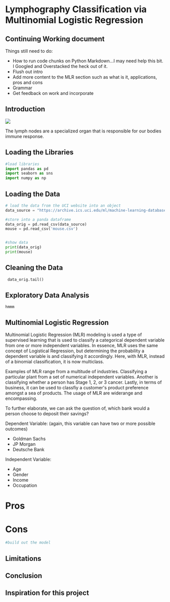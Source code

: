 # Lymphography Classification via Multinomial Logistic Regression

## Continuing Working document

Things still need to do:
* How to run code chunks on Python Markdown...I may need help this bit. I Googled and Overstacked the heck out of it. 
* Flush out intro
* Add more content to the MLR section such as what is it, applications, pros and cons
* Grammar
* Get feedback on work and incorporate


## Introduction
![](https://healthjade.net/wp-content/uploads/2019/12/lymph-node-infection.jpg)

The lymph nodes are a specialized organ that is responsible for our bodies immune response.

## Loading the Libraries
```python
#load libraries
import pandas as pd
import seaborn as sns
import numpy as np
```

## Loading the Data
```python
# load the data from the UCI website into an object
data_source = "https://archive.ics.uci.edu/ml/machine-learning-databases/lymphography/lymphography.data"

#store into a panda dataframe
data_orig = pd.read_csv(data_source)
mouse = pd.read_csv('mouse.csv')


#show data
print(data_orig)
print(mouse)

```

## Cleaning the Data
```python
 data_orig.tail()


```

## Exploratory Data Analysis
```
hmmm

```

## Multinomial Logistic Regression
Multinomial Logistic Regression (MLR) modeling is used a type of supervised learning that is used to classify a categorical dependent variable from one or more independent variables. In essence, MLR uses the same concept of Logistical Regression, but determining the probability a dependent variable is and classifying it accordingly. Here, with MLR, instead of a binomial classification, it is now multiclass.  


Examples of MLR range from a multitude of industries. Classifying a particular plant from a set of numerical independent variables. Another is classifying whether a person has Stage 1, 2, or 3 cancer. Lastly, in terms of business, it can be used to classfiy a customer's product preference amongst a sea of products. The usage of MLR are widerange and encompassing. 

To further elaborate, we can ask the question of, which bank would a person choose to deposit their savings?

Dependent Variable:
(again, this variable can have two or more possible outcomes)
* Goldman Sachs
* JP Morgan
* Deutsche Bank

Independent Variable:
* Age
* Gender
* Income
* Occupation

# Pros


# Cons

```python
#build out the model
```

## Limitations

## Conclusion


## Inspiration for this project



